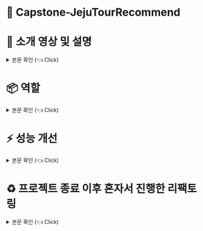 # :runner: Capstone-JejuTourRecommend

# :star2: 소개 영상 및 설명

<details>
  
<summary> 본문 확인 (👈 Click)</summary>

- 아래 블로그를 통해 자세한 내용을 확인할 수 있습니다

   https://blog.naver.com/PostView.naver?blogId=suheonj95&Redirect=View&logNo=222783108548&categoryNo=1&isAfterWrite=true&isMrblogPost=false&isHappyBeanLeverage=true&contentLength=5077&isWeeklyDiaryPopupEnabled=true

</details>

# :package: 역할

<details>

<summary> 본문 확인 (👈 Click)</summary>

<br>

|백엔드|프런트엔드|AI|배포, 크롤링|
|:---:|:---:|:---:|:---:|
| - 주수헌(팀장, 본인) <br> [GitHub](https://github.com/suheonjoo) <br> | - 정세연 <br> [GitHub](https://github.com/n0eyes) <br> | - 박은정 <br> [GitHub](https://github.com/98pej11) <br> |@정진찬|


### Languages

<img alt="HTML5" src ="https://img.shields.io/badge/HTML5-E34F26.svg?&style=for-the-badge&logo=HTML5&logoColor=white"/>
<img alt="CSS3" src ="https://img.shields.io/badge/CSS3-1572B6.svg?&style=for-the-badge&logo=CSS3&logoColor=white"/>
<img alt="JavaScript" src ="https://img.shields.io/badge/JavaScript-F7DF1E.svg?&style=for-the-badge&logo=JavaScript&logoColor=white"/>
<img alt="TypeScript" src ="https://img.shields.io/badge/TypeScript-3178C6.svg?&style=for-the-badge&logo=TypeScript&logoColor=white"/>
<img alt="Python" src ="https://img.shields.io/badge/Python-3178C6.svg?&style=for-the-badge&logo=Python&logoColor=white"/>
<img alt="Java" src ="https://img.shields.io/badge/Java-007396.svg?&style=for-the-badge&logo=Java&logoColor=white"/>

### Technologies
<img alt="Git" src ="https://img.shields.io/badge/Git-F05032.svg?&style=for-the-badge&logo=Git&logoColor=white"/> 
<!--<img alt="GitLab" src ="https://img.shields.io/badge/GitLab-FCA121.svg?&style=for-the-badge&logo=GitLab&logoColor=white"/>-->
<img alt="AWS" src ="https://img.shields.io/badge/AWS-232F3E.svg?&style=for-the-badge&logo=amazonaws&logoColor=white"/>
<!--<img alt="Linux" src ="https://img.shields.io/badge/Linux-FCC624.svg?&style=for-the-badge&logo=linux&logoColor=white"/>-->
<!--<img alt="Jenkins" src ="https://img.shields.io/badge/Jenkins-D24939.svg?&style=for-the-badge&logo=Jenkins&logoColor=white"/>-->
<!--<img alt="Docker" src ="https://img.shields.io/badge/Docker-4479A1.svg?&style=for-the-badge&logo=Docker&logoColor=white"/>-->
<img alt="React" src ="https://img.shields.io/badge/React-61DAFB.svg?&style=for-the-badge&logo=React&logoColor=white"/>
<!--<img alt="FCM" src ="https://img.shields.io/badge/FCM-FFCA28.svg?&style=for-the-badge&logo=firebase&logoColor=white"/>-->

<img alt="Spring Boot" src ="https://img.shields.io/badge/Spring Boot-6DB33F.svg?&style=for-the-badge&logo=springboot&logoColor=white"/>
<!--<img alt="Spring Batch" src ="https://img.shields.io/badge/Spring Batch-6DB33F.svg?&style=for-the-badge&logo=springbatch&logoColor=white"/>-->
<img alt="JPA" src ="https://img.shields.io/badge/jpa-6DB33F.svg?&style=for-the-badge&logo=jpa&logoColor=white"/>
<img alt="queryDsl" src ="https://img.shields.io/badge/querydsl-4479A1.svg?&style=for-the-badge&logo=querydsl&logoColor=white"/>
<img alt="mysql" src ="https://img.shields.io/badge/mysql-4479A1.svg?&style=for-the-badge&logo=mysql&logoColor=white"/>
<img alt="Redis" src ="https://img.shields.io/badge/Redis-DC382D.svg?&style=for-the-badge&logo=redis&logoColor=white"/>



</details>

# :zap: 성능 개선

<details>
<summary> 본문 확인 (👈 Click)</summary>
  
## 1. Querydsl

### (1) 묵시적 조인을 모두 명시적 조인으로 수정

- 기존에 묵시적 조인으로 상세한 조인 명령을 하지 않았더니 원하던 InnerJoin으로 쿼리문이 나가지 않고 Cross join으로 쿼리문이 나가는 것을 확인하여 수정하였습니다

### (2) exit 함수 수정

- JPQL에서 select의 exists 를 지원하지 않습니다 (select exists 문법)
  (단, where의 exists는 지원합니다)
  ->그래서 exists 를 우회하기 위해 count 쿼리를 사용합니다 -> 이때 문제가 생깁니다

- querydsl의 exist는 실제로 성능이슈가 있는 count()>0으로 실행됩니다
  (Querydsl에서 기본적으로 지원하는 exists 를 보면 성능상 이슈가 있는 count 쿼리 방식을 사용했습니다)
  count는 전체 다 훑어보는 것으로 성능 저하 문제가 생깁니다

- 해결방법
  limit(1)을 사용하여 해결하였습니다
  jpql에서는 from없이는 쿼리가 실행되지 않아서 limit(1)을 사용하였습니다
  limit(1)로 조회제한을 한여 실행하였습니다 (= fetchFirst())

<img  alt="querydslExitUpgrade" src="./images/querydslExitUpgrade.png?raw=true"  >



### (3) 서브쿼리 -> 조인, 쿼리분할

- querydsl에서 서브쿼리는 안티패턴인 것을 확인하여, 조인을 사용하고, 쿼리 분할을 하여 서브쿼리를 대체하였습니다.

## 2. Spring Data JPA

### (1) deleteAll 메서드

- spring Data JPA에서의 기본 deleteAll(entities) 메서드는 엔티티 하나마다 쿼리문을 날리데 되어서 속도가 많이 느립니다
  이를 성능 개선 하기 위해 한번에 delete 연산을 하는 메서드를 만들어 해결하였습니다.
  <img alt="bulkDeleteMemberSpotByMember" src="./images/bulkDeleteMemberSpotByMember.png?raw=true"  width="800" height="180"/>

- 위에와 비슷하게 회원가입시 관광지와 연관되어 다수의 회원 정보를 업데이트를 해야하는 경우가 있었는데 처음에는 entity 생성마다
  spring data jpa의 save()메서들 사용하여 하나씩 저장하였는데 성능이 너무 나오지 않았다
  그래서 for loop로 하나씩 save하는 것 보단 List에 entity를 전부 담아서 한 번의 saveAll이 더 성능에 좋은 것을 알게 되어 saveAllAndFlush()를 사용하여 선능 튜닝을 해결하였습니다
  <img  alt="saveAllAndFlush" src="./images/saveAllAndFlush.png?raw=true"  width="1000" height="250"/>

</details>

# :recycle: 프로젝트 종료 이후 혼자서 진행한 리팩토링

<details>

  <summary> 본문 확인 (👈 Click)</summary>

## 1. API 명세서 수정

본 프로젝트가 종료 되고 주변 지인 그리고 발표 영상 평가 및 심사위원님들의 피드백을 듣고 사용자 측면에서 더 편리한 UI를 고려하여 기존 API 명세서 내용을 수정하였습니다

### (1) 메인페이지에서 사용가 찜했던 관광지도 표시할수 있게 수정

- 사용자가 기존에 위시리스트에 관광지를 추가했는지 알수있게 표시하도록 하였습니다

### (2) 메인 페이지에서 사진 노출 1장 -> 3장

- 기존 메인 페이지에서 관광지별 사진에 마우스 커서를 갖다대면, 설명이 나오게 했습니다. 거기에서 추가로 사진 한장이 아닌 여러장을 볼수 있게 api를 수정하였습니다.

### (3) 위시리시트페이지 사진 노출 1장 -> 3장

- 기존에 위시리스트 페이지에서 위시리스트 화면의 사진을 대표 사진 한장으로 대체 하였으나 여러장으로 보여줄수 있게 하였습니다.

## 2. 객체지항의 오해와 사실, 디자인 패턴 적용

- “객체 지향의 사실과 오해” 책을 통해 객체 지향의 의미를 좀 더 이해할 수 있는 계기 되었습니다. 그래서 "객체 지향 언어인 자바"를 책에서 말한 역할, 책임, 협력의 관점으로 바라보며 설계할 수 있다는 것을 알게 되었습니다.
  이후 "객체 지향의 역할, 책임, 협력"을 23가지 패턴으로 만든 “GOF의 23가지 디자인 패턴”도 학습하여 본 프로젝트에 적용하여 좀더 객체 지향적인 코드로 바꾸었습니다

([디자인 패턴 학습 내용 링크](https://github.com/suheonjoo/Study-Document/tree/master/%EB%94%94%EC%9E%90%EC%9D%B8%20%ED%8C%A8%ED%84%B4%20%EC%A0%95%EB%A6%AC))


### (1) "관광지 위치" 전략 패턴 적용

- 전략 패턴: “상황내용을 포함하는(가지고 있는) 역할”과 “상황에 따른 다양한 전략을 포함하는 역할”을 나누어 전략들을 분리하는 패턴을 만들었습니다
  저는 동서남북의 클래스를 따로 분리하여 "위치 정보를 가지고 있는 역할"을 만들고,
  이러한 "위치 정보를 관리하는 역할" LocationStrategy 인터페이스를 만들어 객체들간의 협력 관계를 만들었습니다

<img  alt="stragetyPatternPackage" src="./images/stragetyPatternPackage.png?raw=true"  >
<img  alt="stragetyPatternExample" src="./images/stragetyPatternExample.png?raw=true"  >

- 전략 패턴을 사용한 이유: 현재 동서남북으로 위치정보를 분리하 것은 설문조사와 각 읍별 관광지의 개수를 고려하여 저희 임의의 적절한 지억을 나누었습니다.
  이는 관광지가 새로 생길수 있어 지역별 관광지 개수 변경이 되는 우려가 있었습니다
  그래새 유지보수를 더 편리하게 하기 위해서 전략 패턴을 적용하였습니다.

### (2) "메타 데이터" 빌더 패턴 적용

- 빌더패턴: “많은 인스턴스를 관리하는 역할”과 “해당 인스턴스를 생성하는 역할”을 만들어 기존 구조를 세부적(구체적)으로 분리시키는 패턴
- 메타 데이터 인스턴스를 관리하는 역햘은 MetaDataBuilder 인터페이스에게 역할 주었고
  상황별 메타데이터를 생성하는 역할은 MetaDataDirector 클래스에게 역할을 부여하여 적용하였습니다

<img  alt="builderPatternExample" src="./images/builderPatternExample.png?raw=true">
<img  alt="metaDataPackage" src="./images/metaDataPackage.png?raw=true">

- 빌더 패턴을 사용한 이유: 새로운 메타 데이터가 생길때마다 list와 map을 사용하여 일일히 정보블 반환하는 것에 번거로움이 있었습니다
  또한 메타데이터의 정보를 수정되는 경우도 다수 발생하는 것에 대비하여 위와 같이 빌더 패턴을 적용하였습니다

### (3) "Service" Facade 패턴 적용
- Facade 패턴: "어떤 역할들의 집합"을 만들어 클라이언트 요청을 따로 “한번에” 관리하는 패턴입니다
- 본 프로젝트에서 Service 역할을 @Transaction 에 readOnly 옵션이 들어가는 곳과 들어가기 Service의 역할을 분리하였습니다.
그래서 @Transaction 에 readOnly 옵션 유뮤에 따라 클래스를 분리하였으며, 해당 클래스들을 Facade 패턴을 사용하여 객체 관리하도록 하였습니다.

<img  alt="FavoriteServiceFacade" src="./images/FavoriteServiceFacade.png?raw=true">

<img  alt="FavoriteServiceSeperate" src="./images/FavoriteServiceSeperate.png?raw=true">

(성능 최적화 내용은 "프로젝트 종료 이후 혼자서 진행한 리팩토링"의 6. @Transaction 최적화에 있습니다)

- Facade 패턴을 사용한 이유: repository 특성(readonly 유무)별로 service를 분리하였지만, controller 에서 service 종류에 따라 호출하게 되면 변경사항이 있을시 수정할 부분이 다수라 변경이 번거로웠습니다. 
그래서 service 호출하는 곳을 한곳에 관리하여 controller가 "한 개의 service"에서 호출할 수 있도록 하여 유지보수를 편리하게 하였습니다.

## 3. Spring Security 개선

### (1) Spring Security 구조 개선

- 스프링과 JPA를 학습한지 3주만에 프로젝트를 들어간 상황 이었기에 Spring Security는 제대로 모른 상태로 본 프로젝트에 들어갔습니다.
  프로젝트가 종료이후 Spring Security를 학습하여 기존에 엉망이었던 코드 내용들을 수정 작업하였습니다.

### (2) redis 데이터베이스 추가

- logoutToken는 redis 데이터베이스를 새로 적용하여 토큰 정보를 가져오도록 하여 성능 개선을 했습니다.


## 4. CI/CD

- 본 프로젝트 진행할 당시, 배포를 담당하지 않았습니다. 이후 프로젝트가 종료우 제가 따로 AWS, Deploy, GitHubAction으로 자동 배포가 되도록 하였습니다.

## 5. DDD 설계 (진행 중)

- 이전에 프로젝트는 mvc 패턴으로 repository, service, controller 만으로 나누어 설계를 하였습니다. 그런데 프로젝트가 요구사항이 많아질수록 
 repository, service, controller 들이 각각 점점 커지게 되면서 원하는 클래스를 찾기가 힘들었습니다. 즉, 유지 보수가 어려웠습니다. 그래서 이에 대한 해결방법을 
알아보던중 도메인 주도 설계(DDD)를 알게 되어 적용해 보는 중입니다. 


## 6. @Transaction 최적화

- readOnly=true 옵션을 사용하면 읽기 전용 트랜잭션이 생성됩니다.
  (readOnly 는 사용하면 말그대로 읽지 전용이라, 데이터 변경이 일어나지 않을 때 사용하는 트랜잭션 애노테이션입니다.)

- JPA(하이버네이트)는 읽기 전용 트랜잭션의 경우 커밋 시점에 플러시를 호출하지 않습니다. 읽기 전용이니 변경에 사용되는 플러시(em.flush: 영속성 컨텍스트에 있는 것을 디비에 저장)를 호출할 필요가 없습니다.
추가로 변경이 필요 없으니 변경 감지를 위한 스냅샷 객체도 생성하지 않습니다.

- readOnly 옵셥으로 선능을 최적화 할수 있다는 것을 알고 데이터를 읽기만하는 Service 같은 경우 CommandUseCase, QueryUseCase 분리하여 reaOnly 옵션을 처리하였습니다.
그 후 디자인 패턴인 Facade 패턴을 사용하여 Service 를 한곳에 관리하는 역할을 만들어 분리하였습니다.
  

</details>
